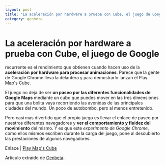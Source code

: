 ```yaml
---
layout: post
title: "La aceleración por hardware a prueba con Cube, el juego de Google"
category: genbeta
---
```


# La aceleración por hardware a prueba con Cube, el juego de Google

recurrente es el rendimiento que obtienen cuando hacen uso de la **aceleración
por hardware para procesar animaciones**. Parece que la gente de Google Chrome
lleva la delantera y para demostrarlo lanzan el Play Map's Cube.

El juego no deja de ser **un paseo por las diferentes funcionalidades de
Google Maps** mediante un cubo que puedes mover en las tres dimensiones para
que una bolita vaya recorriendo las avenidas de las principales ciudades del
mundo. Un poco de autobombo, pero al menos entretenido.

Pero casi mas divertido que el propio juego es llevar el enlace de paseo por
nuestros diferentes navegadores y **ver el comportamiento y fluidez del
movimiento** del mismo. Y es que este _experimento de Google Chrome_, como
ellos mismos escriben durante la carga del juego, pone al descubierto las
prestaciones de algunos navegadores.

Enlace | [Play Map's Cube](http://www.playmapscube.com/)

Artículo extraído de [Genbeta](http://www.genbeta.com).